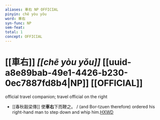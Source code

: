 ```yaml
---
aliases: 車右 NP OFFICIAL
pinyin: chē yòu yǒu
word: 車右
syn-func: NP
sem-feat: 
total: 1
concept: OFFICIAL 
---
```

# [[車右]] *[[chē yòu yǒu]]*  [[uuid-a8e89bab-49e1-4426-b230-0ec7887fd8b4|NP]] [[OFFICIAL]]
official travel companion; travel official on the right
 - [[春秋穀梁傳]] 使**車右**下而鞭之。
                     / (and Bor-tzuen therefore) ordered his right-hand man to step down and whip him.[HXWD](https://hxwd.org/textview.html?location=KR1e0008_tls_008-51a.13)